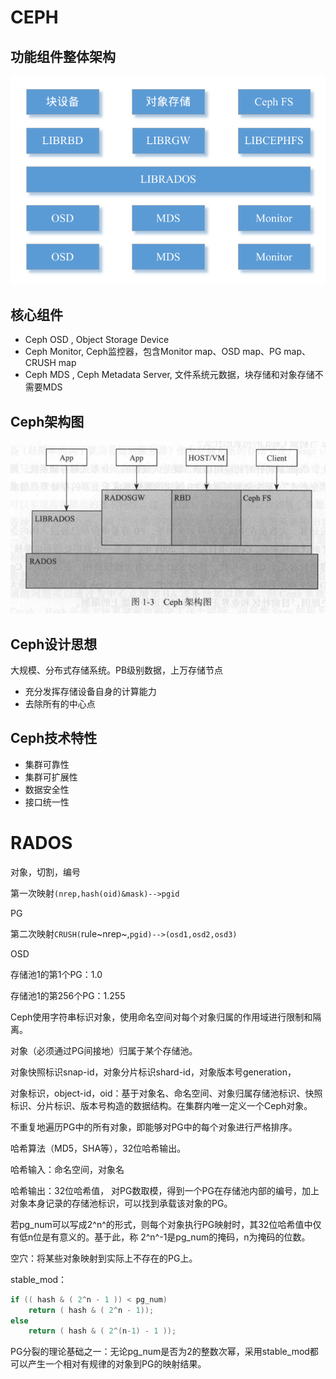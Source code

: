 # CEPH

## 功能组件整体架构

![img](../../assets/images/ceph/001.png)

## 核心组件

- Ceph OSD , Object Storage Device
- Ceph Monitor, Ceph监控器，包含Monitor map、OSD map、PG map、CRUSH map
- Ceph MDS , Ceph Metadata Server, 文件系统元数据，块存储和对象存储不需要MDS

## Ceph架构图

![img](../../assets/images/ceph/002.png)

## Ceph设计思想

大规模、分布式存储系统。PB级别数据，上万存储节点

- 充分发挥存储设备自身的计算能力
- 去除所有的中心点

## Ceph技术特性

- 集群可靠性
- 集群可扩展性
- 数据安全性
- 接口统一性

# RADOS

对象，切割，编号

第一次映射`(nrep,hash(oid)&mask)-->pgid`

PG

第二次映射`CRUSH(`rule~nrep~,`pgid)-->(osd1,osd2,osd3)`

OSD

存储池1的第1个PG：1.0

存储池1的第256个PG：1.255

Ceph使用字符串标识对象，使用命名空间对每个对象归属的作用域进行限制和隔离。

对象（必须通过PG间接地）归属于某个存储池。

对象快照标识snap-id，对象分片标识shard-id，对象版本号generation，

对象标识，object-id，oid：基于对象名、命名空间、对象归属存储池标识、快照标识、分片标识、版本号构造的数据结构。在集群内唯一定义一个Ceph对象。

不重复地遍历PG中的所有对象，即能够对PG中的每个对象进行严格排序。

哈希算法（MD5，SHA等），32位哈希输出。

哈希输入：命名空间，对象名

哈希输出：32位哈希值， 对PG数取模，得到一个PG在存储池内部的编号，加上对象本身记录的存储池标识，可以找到承载该对象的PG。

若pg_num可以写成2^n^的形式，则每个对象执行PG映射时，其32位哈希值中仅有低n位是有意义的。基于此，称   2^n^-1是pg_num的掩码，n为掩码的位数。

空穴：将某些对象映射到实际上不存在的PG上。

stable_mod：

```cpp
if (( hash & ( 2^n - 1 )) < pg_num)
    return ( hash & ( 2^n - 1));
else
    return ( hash & ( 2^(n-1) - 1 ));
```

PG分裂的理论基础之一：无论pg_num是否为2的整数次幂，采用stable_mod都可以产生一个相对有规律的对象到PG的映射结果。
